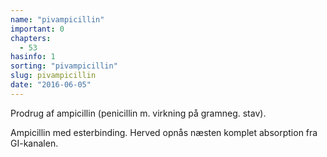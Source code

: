 ```yaml
---
name: "pivampicillin"
important: 0
chapters:
  - 53
hasinfo: 1
sorting: "pivampicillin"
slug: pivampicillin
date: "2016-06-05"
---
```


Prodrug af ampicillin (penicillin m. virkning på gramneg. stav).

Ampicillin med esterbinding. Herved opnås næsten komplet absorption fra
GI-kanalen.
